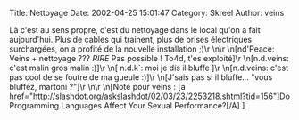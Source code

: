 Title: Nettoyage
Date: 2002-04-25 15:01:47
Category: Skreel
Author: veins

Là c'est au sens propre, c'est du nettoyage dans le local qu'on a fait aujourd'hui. Plus de cables qui trainent, plus de prises électriques surchargées, on a profité de la nouvelle installation  ;)\r
\n\r
\n[nd'Peace: Veins + nettoyage ??? *RIRE* Pas possible ! To4d, t'es exploité]\r
\n[n.d.veins: c'est malin gros malin :)]\r
\n[ n.d.k`: moi je dis il bluffe ]\r
\n[n.d.veins: c'est pas cool de se foutre de ma gueule :)]\r
\n[J'sais pas si il bluffe... "vous bluffez, martoni ?"]\r
\n\r
\n[Note pour veins : [a href="http://slashdot.org/askslashdot/02/03/23/2253218.shtml?tid=156"]Do Programming Languages Affect Your Sexual Performance?[/A] ]